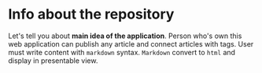# Info about the repository

Let's tell you about **main idea of the application**. Person who's own this web application can publish any article and connect articles with tags. User must write content with `markdown` syntax. `Markdown` convert to `html` and display in presentable view.

